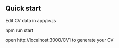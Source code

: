 ## Quick start

Edit CV data in app/cv.js

npm run start

open http://localhost:3000/CV1 to generate your CV
